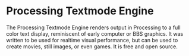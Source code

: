 # Processing Textmode Engine
The Processing Textmode Engine renders output in Processing to a full color text display,
reminiscent of early computer or BBS graphics. It was written to be used for realtime
visual performance, but can be used to create movies, still images, or even games.
It is free and open source.
